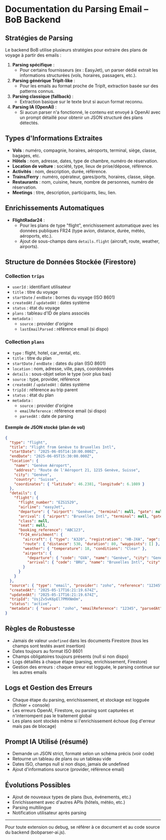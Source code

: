 # Documentation du Parsing Email – BoB Backend

## Stratégies de Parsing

Le backend BoB utilise plusieurs stratégies pour extraire des plans de voyage à partir des emails :

1. **Parsing spécifique** :
   - Pour certains fournisseurs (ex : EasyJet), un parser dédié extrait les informations structurées (vols, horaires, passagers, etc.).
2. **Parsing générique TripIt-like** :
   - Pour les emails au format proche de TripIt, extraction basée sur des patterns connus.
3. **Parsing classique (fallback)** :
   - Extraction basique sur le texte brut si aucun format reconnu.
4. **Parsing IA (OpenAI)** :
   - Si aucun parser n'a fonctionné, le contenu est envoyé à OpenAI avec un prompt détaillé pour obtenir un JSON structuré des plans détectés.

## Types d'Informations Extraites

- **Vols** : numéro, compagnie, horaires, aéroports, terminal, siège, classe, bagages, etc.
- **Hôtels** : nom, adresse, dates, type de chambre, numéro de réservation.
- **Location de voiture** : société, type, lieux de prise/dépose, référence.
- **Activités** : nom, description, durée, référence.
- **Trains/Ferry** : numéro, opérateur, gares/ports, horaires, classe, siège.
- **Restaurants** : nom, cuisine, heure, nombre de personnes, numéro de réservation.
- **Meetings** : titre, description, participants, lieu, lien.

## Enrichissements Automatiques

- **FlightRadar24** :
  - Pour les plans de type "flight", enrichissement automatique avec les données publiques FR24 (type avion, distance, durée, météo, aéroports, etc.).
  - Ajout de sous-champs dans `details.flight` (aircraft, route, weather, airports).

## Structure de Données Stockée (Firestore)

### Collection `trips`
- `userId` : identifiant utilisateur
- `title` : titre du voyage
- `startDate` / `endDate` : bornes du voyage (ISO 8601)
- `createdAt` / `updatedAt` : dates système
- `status` : état du voyage
- `plans` : tableau d'ID de plans associés
- `metadata` :
    - `source` : provider d'origine
    - `lastEmailParsed` : référence email (si dispo)

### Collection `plans`
- `type` : flight, hotel, car_rental, etc.
- `title` : titre du plan
- `startDate` / `endDate` : dates du plan (ISO 8601)
- `location` : nom, adresse, ville, pays, coordonnées
- `details` : sous-objet selon le type (voir plus bas)
- `source` : type, provider, référence
- `createdAt` / `updatedAt` : dates système
- `tripId` : référence au trip parent
- `status` : état du plan
- `metadata` :
    - `source` : provider d'origine
    - `emailReference` : référence email (si dispo)
    - `parsedAt` : date de parsing

#### Exemple de JSON stocké (plan de vol)
```json
{
  "type": "flight",
  "title": "Flight from Genève to Bruxelles Intl",
  "startDate": "2025-06-05T14:10:00.000Z",
  "endDate": "2025-06-05T15:30:00.000Z",
  "location": {
    "name": "Genève Aéroport",
    "address": "Route de l'Aéroport 21, 1215 Genève, Suisse",
    "city": "Genève",
    "country": "Suisse",
    "coordinates": { "latitude": 46.2381, "longitude": 6.1089 }
  },
  "details": {
    "flight": {
      "flight_number": "EZS1529",
      "airline": "easyJet",
      "departure": { "airport": "Genève", "terminal": null, "gate": null },
      "arrival": { "airport": "Bruxelles Intl", "terminal": null, "gate": null },
      "class": null,
      "seat": null,
      "booking_reference": "ABC123",
      "fr24_enrichment": {
        "aircraft": { "type": "A320", "registration": "HB-JXA", "age": 5 },
        "route": { "distance": 530, "duration": 80, "waypoints": [] },
        "weather": { "temperature": 18, "conditions": "Clear" },
        "airports": {
          "departure": { "code": "GVA", "name": "Genève", "city": "Genève", "country": "Suisse", "coordinates": { "latitude": 46.2381, "longitude": 6.1089 } },
          "arrival": { "code": "BRU", "name": "Bruxelles Intl", "city": "Bruxelles", "country": "Belgique", "coordinates": { "latitude": 50.9014, "longitude": 4.4844 } }
        }
      }
    }
  },
  "source": { "type": "email", "provider": "zoho", "reference": "12345" },
  "createdAt": "2025-05-17T16:21:19.674Z",
  "updatedAt": "2025-05-17T16:21:19.674Z",
  "tripId": "UsjZv5vK6pEl7PMXNmOm",
  "status": "active",
  "metadata": { "source": "zoho", "emailReference": "12345", "parsedAt": "2025-05-17T16:21:19.674Z" }
}
```

## Règles de Robustesse
- Jamais de valeur `undefined` dans les documents Firestore (tous les champs sont testés avant insertion)
- Dates toujours au format ISO 8601
- Champs obligatoires toujours présents (null si non dispo)
- Logs détaillés à chaque étape (parsing, enrichissement, Firestore)
- Gestion des erreurs : chaque erreur est logguée, le parsing continue sur les autres emails

## Logs et Gestion des Erreurs
- Chaque étape du parsing, enrichissement, et stockage est logguée (fichier + console)
- Les erreurs OpenAI, Firestore, ou parsing sont capturées et n'interrompent pas le traitement global
- Les plans sont stockés même si l'enrichissement échoue (log d'erreur mais pas de blocage)

## Prompt IA Utilisé (résumé)
- Demande un JSON strict, formaté selon un schéma précis (voir code)
- Retourne un tableau de plans ou un tableau vide
- Dates ISO, champs null si non dispo, jamais de undefined
- Ajout d'informations source (provider, référence email)

## Évolutions Possibles
- Ajout de nouveaux types de plans (bus, événements, etc.)
- Enrichissement avec d'autres APIs (hôtels, météo, etc.)
- Parsing multilingue
- Notification utilisateur après parsing

---

Pour toute extension ou debug, se référer à ce document et au code source du backend (bobparser-ai.js). 